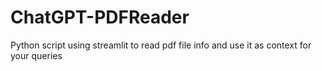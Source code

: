 # ChatGPT-PDFReader
Python script using streamlit to read pdf file info and use it as context for your queries 
